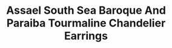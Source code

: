 ---
title: Assael South Sea Baroque And Paraiba Tourmaline Chandelier Earrings
description: |
  South Sea Cultured Pearl Baroque Drops, 8 drops ranging from 7.3 - 18.5mm. 186 Diamonds, 14.38 ctw. 207 Paraiba Tourmalines, 2.68 ctw. Set in 18K White Gold.
specs: |
images:
  - /uploads/assael-south-sea-baroque-and-paraiba-tourmaline-chandelier-earrings.jpg
category: Couture
order: 8
tags:
  - earrings
---